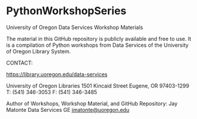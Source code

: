 # PythonWorkshopSeries
University of Oregon Data Services Workshop Materials

The material in this GitHub repository is publicly available and free to use. It is a compilation of Python workshops from Data Services of the University of Oregon Library System.

CONTACT:

https://library.uoregon.edu/data-services

University of Oregon Libraries
1501 Kincaid Street Eugene, OR
97403-1299
T: (541) 346-3053
F: (541) 346-3485


Author of Workshops, Workshop Material, and GitHub Repository:
Jay Matonte
Data Services GE
jmatonte@uoregon.edu
